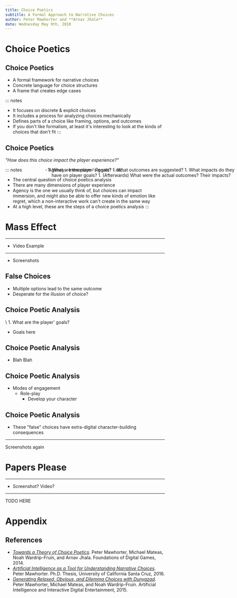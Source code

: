 ```yaml
---
title: Choice Poetics
subtitle: A Formal Approach to Narrative Choices
author: Peter Mawhorter and **Arnav Jhala**
date: Wednesday May 9th, 2018
---
```


# Choice Poetics

## Choice Poetics

- A formal framework for narrative choices
- Concrete language for choice structures
- A frame that creates edge cases

::: notes
- It focuses on discrete & explicit choices
- It includes a process for analyzing choices mechanically
- Defines parts of a choice like framing, options, and outcomes
- If you don't like formalism, at least it's interesting to look at the kinds of choices that don't fit
:::

## Choice Poetics

*"How does this choice impact the player experience?"*

<div style="width: 50%; margin: auto; text-align: center;">
<div class="fragment fade-out" style="position: absolute;" data-fragment-index=1>
- Agency
- Immersion
- Regret?
- etc.
</div>
<div class="fragment fade-in" style="position: absolute;" data-fragment-index=1>
1. What are the player's goals?
1. What outcomes are suggested? 
1. What impacts do they have on player goals?
1. (Afterwards) What were the actual outcomes? Their impacts?
</div>
</div>


::: notes
- The central question of choice poetics analysis
- There are many dimensions of player experience
- Agency is the one we usually think of, but choices can impact immersion, and might also be able to offer new kinds of emotion like regret, which a non-interactive work can't create in the same way
- At a high level, these are the steps of a choice poetics analysis
:::

# Mass Effect

---

- Video Example

---

- Screenshots

## False Choices

- Multiple options lead to the same outcome
- Desperate for the illusion of choice?

## Choice Poetic Analysis

\ 1. What are the player' goals? 

- Goals here

## Choice Poetic Analysis

- Blah Blah

## Choice Poetic Analysis

- Modes of engagement
    * Role-play
        - Develop your character

## Choice Poetic Analysis

- These "false" choices have extra-digital character-building consequences

---

Screenshots again

# Papers Please

---

- Screenshot? Video?

---

TODO HERE

# Appendix

## References

- [*Towards a Theory of Choice Poetics*](http://www.fdg2014.org/papers/fdg2014_paper_19.pdf). Peter Mawhorter, Michael Mateas, Noah Wardrip-Fruin, and Arnav Jhala. Foundations of Digital Games, 2014.
- [*Artificial Intelligence as a Tool for Understanding Narrative Choices*](https://escholarship.org/uc/item/1tn22145). Peter Mawhorter. Ph.D. Thesis, University of California Santa Cruz, 2016.
- [*Generating Relaxed, Obvious, and Dilemma Choices with Dunyazad*](https://www.aaai.org/ocs/index.php/AIIDE/AIIDE15/paper/download/11550/11355). Peter Mawhorter, Michael Mateas, and Noah Wardrip-Fruin. Artificial Intelligence and Interactive Digital Entertainment, 2015.
